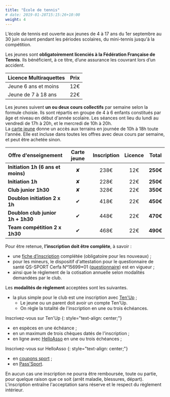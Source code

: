 ```yaml
---
title: "École de tennis"
# date: 2019-01-28T15:15:26+10:00
weight: 4
---
```

L’école de tennis est ouverte aux jeunes de 4 à 17 ans du 1er septembre au 30 juin suivant pendant les périodes scolaires, du mini-tennis jusqu'à la compétition.
<!--more-->

Les jeunes sont **obligatoirement licenciés à la Fédération Française de Tennis**.
Ils bénéficient, à ce titre, d’une assurance les couvrant lors d’un accident.

| Licence Multiraquettes | Prix |
|------------------------|:----:|
| Jeune 6 ans et moins   | 12€  |
| Jeune de 7 à 18 ans    | 22€  |

Les jeunes suivent **un ou deux cours collectifs** par semaine selon la formule choisie.
Ils sont répartis en groupe de 4 à 6 enfants constitués par âge et niveau en début d'année scolaire.
Les séances ont lieu du lundi au vendredi de 17h à 20h, et le mercredi de 10h à 20h.\
La [carte jeune](/services/adhesion/) donne un accès aux terrains en journée de 10h à 18h toute l'année.
Elle est incluse dans toutes les offres avec deux cours par semaine, et peut être achetée sinon.

| Offre d'enseignement               | Carte jeune | Inscription | Licence | Total    |
|------------------------------------|:-----------:|:-----------:|:-------:|:--------:|
| **Initiation 1h (6 ans et moins)** | &#10008;    | 238€        | 12€     | **250€** |
| **Initiation 1h**                  | &#10008;    | 228€        | 22€     | **250€** |
| **Club junior 1h30**               | &#10008;    | 328€        | 22€     | **350€** |
| **Doublon initiation 2 x 1h**      | &#10004;    | 418€        | 22€     | **450€** |
| **Doublon club junior 1h + 1h30**  | &#10004;    | 448€        | 22€     | **470€** |
| **Team compétition 2 x 1h30**      | &#10004;    | 468€        | 22€     | **490€** |


Pour être retenue, **l’inscription doit être complète**, à savoir :
- une [fiche d’inscription](/assets/ecole-de-tennis/TCG-Fiche-Inscription-Ecole.pdf) complétée (obligatoire pour les nouveaux) ;
- pour les mineurs, le dispositif d'attestation pour le questionnaire de santé QS-SPORT Cerfa N°15699*01 ([questionnaire](/assets/ecole-de-tennis/attestation-ou-certificat-medical.pdf)) est en vigueur ;
- ainsi que le règlement de la cotisation annuelle selon modalités demandées par le club.



Les **modalités de règlement** acceptées sont les suivantes.

- la plus simple pour le club est une inscription avec [Ten'Up](https://tenup.fft.fr/club/62060274/offres) ;
  - Le jeune ou un parent doit avoir un compte Ten'Up.
  - On règle la totalité de l'inscription en une ou trois échéances.

<a class="button button-primary" style="text-decoration: none; text-align: center" href="https://tenup.fft.fr/club/62060274/offres">Inscrivez-vous sur Ten'Up</a>
{: style="text-align: center;"}

- en espèces en une échéance ;
- en un maximum de trois chèques datés de l'inscription ;
- en ligne avec [HelloAsso](https://www.helloasso.com/associations/tennis-club-gorbella/adhesions/ecole-de-tennis) en une ou trois échéances ;

<a class="button button-primary" style="text-decoration: none; text-align: center" href="https://www.helloasso.com/associations/tennis-club-gorbella/adhesions/ecole-de-tennis">Inscrivez-vous sur HelloAsso</a>
{: style="text-align: center;"}

- en [coupons sport](https://coupons-sport.nice.fr/fr) ;
- en [Pass'Sport](https://pass.sports.gouv.fr/).

En aucun cas une inscription ne pourra être remboursée, toute ou partie, pour quelque raison que ce soit (arrêt maladie, blessures, départ).
L'inscription entraîne l'acceptation sans réserve et le respect du règlement intérieur.
